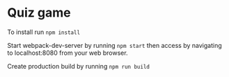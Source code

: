 # Quiz game

To install run ````npm install````

Start webpack-dev-server by running ````npm start```` then access by navigating to localhost:8080 from your web browser.

Create production build by running ````npm run build````
